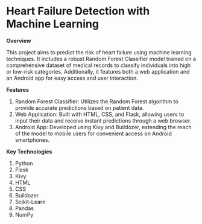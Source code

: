 # Heart Failure Detection with Machine Learning
**Overview**

This project aims to predict the risk of heart failure using machine learning techniques. It includes a robust Random Forest Classifier model trained on a comprehensive dataset of medical records to classify individuals into high or low-risk categories. Additionally, it features both a web application and an Android app for easy access and user interaction.

**Features**

1. Random Forest Classifier: Utilizes the Random Forest algorithm to provide accurate predictions based on patient data.
2. Web Application: Built with HTML, CSS, and Flask, allowing users to input their data and receive instant predictions through a web browser.
3. Android App: Developed using Kivy and Buildozer, extending the reach of the model to mobile users for convenient access on Android smartphones.

**Key Technologies**
1. Python
2. Flask
3. Kivy
4. HTML
5. CSS
6. Buildozer
7. Scikit-Learn
8. Pandas
9. NumPy
